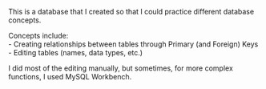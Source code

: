 This is a database that I created so that I could practice different database concepts.

Concepts include:  
		- Creating relationships between tables through Primary (and Foreign) Keys  
		- Editing tables (names, data types, etc.)  

I did most of the editing manually, but sometimes, for more complex functions, I used MySQL Workbench.  
